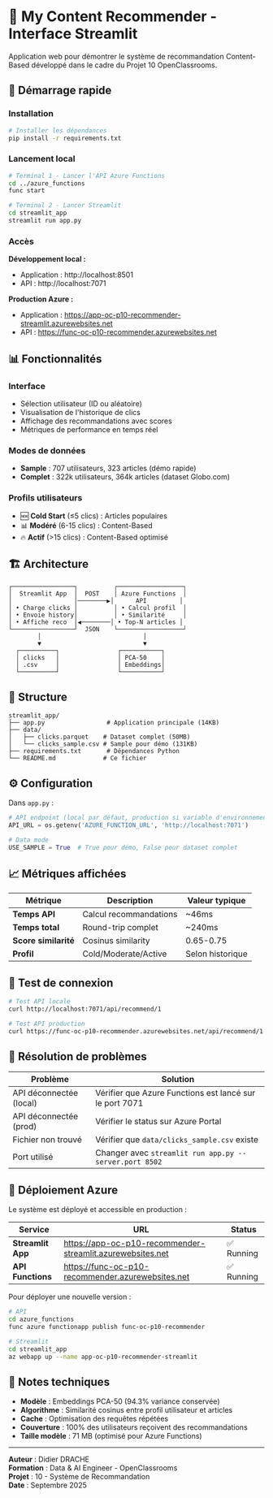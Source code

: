 # 🎯 My Content Recommender - Interface Streamlit

Application web pour démontrer le système de recommandation Content-Based développé dans le cadre du Projet 10 OpenClassrooms.

## 🚀 Démarrage rapide

### Installation

```bash
# Installer les dépendances
pip install -r requirements.txt
```

### Lancement local

```bash
# Terminal 1 - Lancer l'API Azure Functions
cd ../azure_functions
func start

# Terminal 2 - Lancer Streamlit
cd streamlit_app
streamlit run app.py
```

### Accès

**Développement local :**
- Application : http://localhost:8501
- API : http://localhost:7071

**Production Azure :**
- Application : https://app-oc-p10-recommender-streamlit.azurewebsites.net
- API : https://func-oc-p10-recommender.azurewebsites.net

## 📊 Fonctionnalités

### Interface
- Sélection utilisateur (ID ou aléatoire)
- Visualisation de l'historique de clics
- Affichage des recommandations avec scores
- Métriques de performance en temps réel

### Modes de données
- **Sample** : 707 utilisateurs, 323 articles (démo rapide)
- **Complet** : 322k utilisateurs, 364k articles (dataset Globo.com)

### Profils utilisateurs
- 🆕 **Cold Start** (≤5 clics) : Articles populaires
- 📊 **Modéré** (6-15 clics) : Content-Based
- 🔥 **Actif** (>15 clics) : Content-Based optimisé

## 🏗️ Architecture

```
┌─────────────────┐          ┌──────────────────┐
│  Streamlit App  │  POST    │ Azure Functions  │
│                 │────────▶│      API         │
│ • Charge clicks │          │ • Calcul profil  │
│ • Envoie history│          │ • Similarité     │
│ • Affiche reco  │◀────────│ • Top-N articles │
└─────────────────┘  JSON    └──────────────────┘
        │                            │
        ▼                            ▼
  ┌──────────┐                ┌───────────┐
  │ clicks   │                │ PCA-50    │
  │ .csv     │                │ Embeddings│
  └──────────┘                └───────────┘
```

## 📁 Structure

```
streamlit_app/
├── app.py                 # Application principale (14KB)
├── data/
│   ├── clicks.parquet    # Dataset complet (50MB)
│   └── clicks_sample.csv # Sample pour démo (131KB)
├── requirements.txt       # Dépendances Python
└── README.md             # Ce fichier
```

## ⚙️ Configuration

Dans `app.py` :
```python
# API endpoint (local par défaut, production si variable d'environnement définie)
API_URL = os.getenv('AZURE_FUNCTION_URL', 'http://localhost:7071')

# Data mode
USE_SAMPLE = True  # True pour démo, False pour dataset complet
```

## 📈 Métriques affichées

| Métrique | Description | Valeur typique |
|----------|-------------|----------------|
| **Temps API** | Calcul recommandations | ~46ms |
| **Temps total** | Round-trip complet | ~240ms |
| **Score similarité** | Cosinus similarity | 0.65-0.75 |
| **Profil** | Cold/Moderate/Active | Selon historique |

## 🧪 Test de connexion

```bash
# Test API locale
curl http://localhost:7071/api/recommend/1

# Test API production
curl https://func-oc-p10-recommender.azurewebsites.net/api/recommend/1
```

## 🐛 Résolution de problèmes

| Problème | Solution |
|----------|----------|
| API déconnectée (local) | Vérifier que Azure Functions est lancé sur le port 7071 |
| API déconnectée (prod) | Vérifier le status sur Azure Portal |
| Fichier non trouvé | Vérifier que `data/clicks_sample.csv` existe |
| Port utilisé | Changer avec `streamlit run app.py --server.port 8502` |

## 🚀 Déploiement Azure

Le système est déployé et accessible en production :

| Service | URL | Status |
|---------|-----|--------|
| **Streamlit App** | https://app-oc-p10-recommender-streamlit.azurewebsites.net | ✅ Running |
| **API Functions** | https://func-oc-p10-recommender.azurewebsites.net | ✅ Running |

Pour déployer une nouvelle version :
```bash
# API
cd azure_functions
func azure functionapp publish func-oc-p10-recommender

# Streamlit
cd streamlit_app
az webapp up --name app-oc-p10-recommender-streamlit
```

## 📝 Notes techniques

- **Modèle** : Embeddings PCA-50 (94.3% variance conservée)
- **Algorithme** : Similarité cosinus entre profil utilisateur et articles
- **Cache** : Optimisation des requêtes répétées
- **Couverture** : 100% des utilisateurs reçoivent des recommandations
- **Taille modèle** : 71 MB (optimisé pour Azure Functions)

---

**Auteur** : Didier DRACHE  
**Formation** : Data & AI Engineer - OpenClassrooms  
**Projet** : 10 - Système de Recommandation  
**Date** : Septembre 2025
